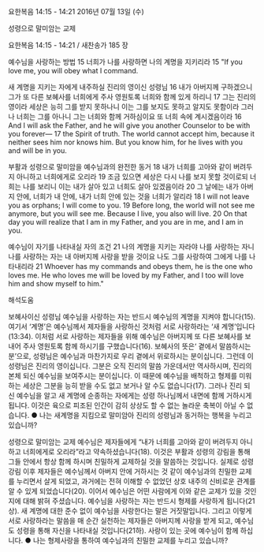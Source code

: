 요한복음 14:15 - 14:21 
2016년 07월 13일 (수)

성령으로 말미암는 교제



요한복음 14:15 - 14:21 / 새찬송가 185 장


예수님을 사랑하는 방법
15 너희가 나를 사랑하면 나의 계명을 지키리라 
15 "If you love me, you will obey what I command. 

새 계명을 지키는 자에게 내주하실 진리의 영이신 성령님 
16 내가 아버지께 구하겠으니 그가 또 다른 보혜사를 너희에게 주사 영원토록 너희와 함께 있게 하리니 17 그는 진리의 영이라 세상은 능히 그를 받지 못하나니 이는 그를 보지도 못하고 알지도 못함이라 그러나 너희는 그를 아나니 그는 너희와 함께 거하심이요 또 너희 속에 계시겠음이라
16 And I will ask the Father, and he will give you another Counselor to be with you forever— 17 the Spirit of truth. The world cannot accept him, because it neither sees him nor knows him. But you know him, for he lives with you and will be in you. 

부활과 성령으로 말미암을 예수님과의 완전한 동거 
18 내가 너희를 고아와 같이 버려두지 아니하고 너희에게로 오리라 19 조금 있으면 세상은 다시 나를 보지 못할 것이로되 너희는 나를 보리니 이는 내가 살아 있고 너희도 살아 있겠음이라 20 그 날에는 내가 아버지 안에, 너희가 내 안에, 내가 너희 안에 있는 것을 너희가 알리라
18 I will not leave you as orphans; I will come to you. 19 Before long, the world will not see me anymore, but you will see me. Because I live, you also will live. 20 On that day you will realize that I am in my Father, and you are in me, and I am in you. 

예수님이 자기를 나타내실 자의 조건
21 나의 계명을 지키는 자라야 나를 사랑하는 자니 나를 사랑하는 자는 내 아버지께 사랑을 받을 것이요 나도 그를 사랑하여 그에게 나를 나타내리라
21 Whoever has my commands and obeys them, he is the one who loves me. He who loves me will be loved by my Father, and I too will love him and show myself to him."

해석도움





보혜사이신 성령님 
예수님을 사랑하는 자는 반드시 예수님의 계명을 지켜야 합니다(15). 여기서 ‘계명’은 예수님께서 제자들을 사랑하신 것처럼 서로 사랑하라는 ‘새 계명’입니다(13:34). 이처럼 서로 사랑하는 제자들을 위해 예수님은 아버지께 또 다른 보혜사를 보내어 주사 영원토록 함께 하시기를 구했습니다(16). 보혜사의 뜻은‘ 곁에서 말씀하시는 분’으로, 성령님은 예수님과 마찬가지로 우리 곁에서 위로하시는 분이십니다. 그런데 이 성령님은 진리의 영이십니다. 그분은 오직 진리의 말씀 가운데서만 역사하시며, 진리의 본체 되신 예수님을 보여주시는 분이십니다. 이 때문에 예수님을 배척하고 형제를 미워하는 세상은 그분을 능히 받을 수도 없고 보거나 알 수도 없습니다(17). 그러나 진리 되신 예수님을 알고 새 계명에 순종하는 자에게는 성령 하나님께서 내면에 함께 거하시게 됩니다. 이것은 육으로 피조된 인간이 감히 상상도 할 수 없는 놀라운 축복이 아닐 수 없습니다.
● 나는 새계명을 지킴으로 말미암아 진리의 성령님과 동거하는 행복을 누리고 있습니까? 

성령으로 말미암는 교제 
예수님은 제자들에게 “내가 너희를 고아와 같이 버려두지 아니하고 너희에게로 오리라”라고 약속하셨습니다(18). 이것은 부활과 성령의 강림을 통해 그들 안에서 항상 함께 하시며 친밀하게 교제하실 것을 말씀하는 것입니다. 실제로 성령 강림 이후 제자들은 예수님께서 아버지 안에 거하시는 것 같이 예수님과의 친밀한 교제를 누리면서 살게 되었고, 과거에는 전혀 이해할 수 없었던 상호 내주의 신비로운 관계를 알 수 있게 되었습니다(20). 이어서 예수님은 어떤 사람에게 이와 같은 교제가 있을 것인지에 대해 밝혀 주셨습니다. 예수님을 사랑하는 자는 반드시 형제를 사랑하게 됩니다(21상). 새 계명에 대한 준수 없이 예수님을 사랑한다는 말은 거짓말입니다. 그리고 이렇게 서로 사랑하라는 말씀을 매 순간 실천하는 제자들은 아버지께 사랑을 받게 되고, 예수님도 성령을 통해 자신을 나타내실 것입니다(21하). 사랑이 있는 곳에 예수님이 함께 하십니다.
● 나는 형제사랑을 통하여 예수님과의 친밀한 교제를 누리고 있습니까?